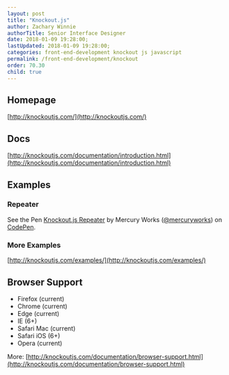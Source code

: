 ```yaml
---
layout: post
title: "Knockout.js"
author: Zachary Winnie
authorTitle: Senior Interface Designer
date: 2018-01-09 19:28:00;
lastUpdated: 2018-01-09 19:28:00;
categories: front-end-development knockout js javascript
permalink: /front-end-development/knockout
order: 70.30
child: true
---
```


## Homepage

[http://knockoutjs.com/](http://knockoutjs.com/)

## Docs
[http://knockoutjs.com/documentation/introduction.html](http://knockoutjs.com/documentation/introduction.html)

## Examples

### Repeater

<p data-height="350" data-theme-id="dark" data-slug-hash="rpdQNJ" data-default-tab="html,result" data-user="mercuryworks" data-embed-version="2" data-pen-title="Knockout.js Repeater" class="codepen">See the Pen <a href="https://codepen.io/mercuryworks/pen/rpdQNJ/">Knockout.js Repeater</a> by Mercury Works (<a href="https://codepen.io/mercuryworks">@mercuryworks</a>) on <a href="https://codepen.io">CodePen</a>.</p>
<script async src="https://production-assets.codepen.io/assets/embed/ei.js"></script>

### More Examples
[http://knockoutjs.com/examples/](http://knockoutjs.com/examples/)

## Browser Support
* Firefox (current)
* Chrome (current)
* Edge (current)
* IE (6+)
* Safari Mac (current)
* Safari iOS (6+)
* Opera (current)

More: [http://knockoutjs.com/documentation/browser-support.html](http://knockoutjs.com/documentation/browser-support.html)